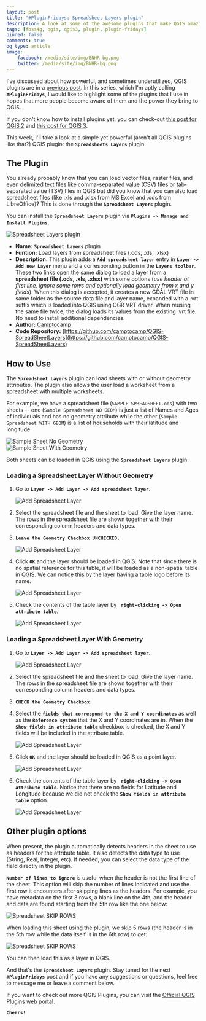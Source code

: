 ```yaml
---
layout: post
title: "#PluginFridays: Spreadsheet Layers plugin"
description: A look at some of the awesome plugins that make QGIS amazing. This week -- the Spreadsheet Layers plugin.
tags: [foss4g, qgis, qgis3, plugin, plugin-fridays]
pinned: false
comments: true
og_type: article
image:
    facebook: /media/site/img/BNHR-bg.png
    twitter: /media/site/img/BNHR-bg.png
---
```


I've discussed about how powerful, and sometimes underutilized, QGIS plugins are in a [previous post](https://benhur07b.github.io/2017-07-14-qgis-plugins.html). In this series, which I'm aptly calling **```#PluginFridays```**, I would like to highlight some of the plugins that I use in hopes that more people become aware of them and the power they bring to QGIS.

If you don't know how to install plugins yet, you can check-out [this post for QGIS 2](https://benhur07b.github.io/2017-07-14-qgis-plugins.html) and [this post for QGIS 3](https://benhur07b.github.io/2018-10-08-qgis-plugins-3.0.html).

This week, I'll take a look at a simple yet powerful (aren't all QGIS plugins like that?) QGIS plugin: the **```Spreadsheets Layers```** plugin.

## The Plugin
You already probably know that you can load vector files, raster files, and even delimited text files like comma-separated value (CSV) files or tab-separated value (TSV) files in QGIS but did you know that you can also load spreadsheet files (like .xls and .xlsx from MS Excel and .ods from LibreOffice)? This is done through the **```Spreadsheet Layers```** plugin.

You can install the **```Spreadsheet Layers```** plugin via **```Plugins -> Manage and Install Plugins```**.

<div class="col-lg-12 img-container"><img class="img-fluid post-img img-shadow" src="{{ site.baseurl }}/assets/img/posts/2018-07-27-plugin-fridays-spreadsheet-layers-plugin/spreadsheetlayers.png" alt="Spreadsheet Layers plugin"></div>

* **Name:** **```Spreadsheet Layers```** plugin
* **Funtion:** Load layers from spreadsheet files (.ods, .xls, .xlsx)
* **Description:** This plugin adds a **```Add spreadsheet layer```** entry in **```Layer -> Add new Layer```** menu and a corresponding button in the **```Layers toolbar```**. These two links open the same dialog to load a layer from a **spreadsheet file (.ods, .xls, .xlsx)** with some options (*use header at first line, ignore some rows and optionally load geometry from x and y fields*). When this dialog is accepted, it creates a new GDAL VRT file in same folder as the source data file and layer name, expanded with a .vrt suffix which is loaded into QGIS using OGR VRT driver. When reusing the same file twice, the dialog loads its values from the existing .vrt file. No need to install additional dependencies.
* **Author:** [Camptocamp](mailto:info@camptocamp.com)
* **Code Repository:** [https://github.com/camptocamp/QGIS-SpreadSheetLayers](https://github.com/camptocamp/QGIS-SpreadSheetLayers)

## How to Use
The **```Spreadsheet Layers```** plugin can load sheets with or without geometry attributes. The plugin also allows the user load a worksheet from a spreadsheet with multiple worksheets.

For example, we have a spreadsheet file (```SAMPLE SPREADSHEET.ods```) with two sheets -- one (```Sample Spreadsheet NO GEOM```) is just a list of Names and Ages of individuals and has no geometry attribute while the other (```Sample Spreadsheet WITH GEOM```) is a list of households with their latitude and longitude.

<div class="row">
    <div class="col-lg-6 img-container"><img class="img-fluid post-img img-shadow" src="{{ site.baseurl }}/assets/img/posts/2018-07-27-plugin-fridays-spreadsheet-layers-plugin/samp_nog.png" alt="Sample Sheet No Geometry"></div>
    <div class="col-lg-6 img-container"><img class="img-fluid post-img img-shadow" src="{{ site.baseurl }}/assets/img/posts/2018-07-27-plugin-fridays-spreadsheet-layers-plugin/samp_g.png" alt="Sample Sheet With Geometry"></div>
</div>

Both sheets can be loaded in QGIS using the **```Spreadsheet Layers```** plugin.

### Loading a Spreadsheet Layer Without Geometry
1. Go to **```Layer -> Add Layer -> Add spreadsheet layer```**.

    <div class="col-lg-12 img-container"><img class="img-fluid post-img img-shadow" src="{{ site.baseurl }}/assets/img/posts/2018-07-27-plugin-fridays-spreadsheet-layers-plugin/add-layer.png" alt="Add Spreadsheet Layer"></div>


2. Select the spreadsheet file and the sheet to load. Give the layer name. The rows in the spreadsheet file are shown together with their corresponding column headers and data types.

3. **```Leave the Geometry Checkbox UNCHECKED.```**

    <div class="col-lg-12 img-container"><img class="img-fluid post-img img-shadow" src="{{ site.baseurl }}/assets/img/posts/2018-07-27-plugin-fridays-spreadsheet-layers-plugin/add-no-geom.png" alt="Add Spreadsheet Layer"></div>


4. Click **```OK```** and the layer should be loaded in QGIS. Note that since there is no spatial reference for this table, it will be loaded as a non-spatial table in QGIS. We can notice this by the layer having a table logo before its name.

    <div class="col-lg-12 img-container"><img class="img-fluid post-img img-shadow" src="{{ site.baseurl }}/assets/img/posts/2018-07-27-plugin-fridays-spreadsheet-layers-plugin/no-geom-layer.png" alt="Add Spreadsheet Layer"></div>


5. Check the contents of the table layer by **``` right-clicking -> Open attribute table```**.

    <div class="col-lg-12 img-container"><img class="img-fluid post-img img-shadow" src="{{ site.baseurl }}/assets/img/posts/2018-07-27-plugin-fridays-spreadsheet-layers-plugin/no-geom-attr.png" alt="Add Spreadsheet Layer"></div>

### Loading a Spreadsheet Layer With Geometry
1. Go to **```Layer -> Add Layer -> Add spreadsheet layer```**.

    <div class="col-lg-12 img-container"><img class="img-fluid post-img img-shadow" src="{{ site.baseurl }}/assets/img/posts/2018-07-27-plugin-fridays-spreadsheet-layers-plugin/add-layer.png" alt="Add Spreadsheet Layer"></div>


2. Select the spreadsheet file and the sheet to load. Give the layer name. The rows in the spreadsheet file are shown together with their corresponding column headers and data types.

3. **```CHECK the Geometry Checkbox.```**

4. Select the **```fields that correspond to the X and Y coordinates```** as well as the **```Reference system```** that the X and Y coordinates are in. When the **```Show fields in attribute table```** checkbox is checked, the X and Y fields will be included in the attribute table.

    <div class="col-lg-12 img-container"><img class="img-fluid post-img img-shadow" src="{{ site.baseurl }}/assets/img/posts/2018-07-27-plugin-fridays-spreadsheet-layers-plugin/add-geom.png" alt="Add Spreadsheet Layer"></div>


5. Click **```OK```** and the layer should be loaded in QGIS as a point layer.

    <div class="col-lg-12 img-container"><img class="img-fluid post-img img-shadow" src="{{ site.baseurl }}/assets/img/posts/2018-07-27-plugin-fridays-spreadsheet-layers-plugin/geom-layer.png" alt="Add Spreadsheet Layer"></div>


6. Check the contents of the table layer by **``` right-clicking -> Open attribute table```**. Notice that there are no fields for Latitude and Longitude because we did not check the **```Show fields in attribute table```** option.

    <div class="col-lg-12 img-container"><img class="img-fluid post-img img-shadow" src="{{ site.baseurl }}/assets/img/posts/2018-07-27-plugin-fridays-spreadsheet-layers-plugin/geom-attr.png" alt="Add Spreadsheet Layer"></div>

## Other plugin options
When present, the plugin automatically detects headers in the sheet to use as headers for the attribute table. It also detects the data type to use (String, Real, Integer, etc). If needed, you can select the data type of the field directly in the plugin.

**```Number of lines to ignore```** is useful when the header is not the first line of the sheet. This option will skip the number of lines indicated and use the first row it encounters after skipping lines as the headers. For example, you have metadata on the first 3 rows, a blank line on the 4th, and the header and data are found starting from the 5th row like the one below:

<div class="col-lg-12 img-container"><img class="img-fluid post-img img-shadow" src="{{ site.baseurl }}/assets/img/posts/2018-07-27-plugin-fridays-spreadsheet-layers-plugin/samp_nogskip.png" alt="Spreadsheet SKIP ROWS"></div>

When loading this sheet using the plugin, we skip 5 rows (the header is in the 5th row while the data itself is in the 6th row) to get:

<div class="col-lg-12 img-container"><img class="img-fluid post-img img-shadow" src="{{ site.baseurl }}/assets/img/posts/2018-07-27-plugin-fridays-spreadsheet-layers-plugin/add-to-skip.png" alt="Spreadsheet SKIP ROWS"></div>

You can then load this as a layer in QGIS.

And that's the **```Spreadsheet Layers```** plugin. Stay tuned for the next **```#PluginFridays```** post and if you have any suggestions or questions, feel free to message me or leave a comment below.

If you want to check out more QGIS Plugins, you can visit the [Official QGIS Plugins web portal](https://plugins.qgis.org/).

**```Cheers!```**

